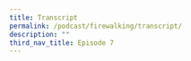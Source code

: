 ```yaml
---
title: Transcript
permalink: /podcast/firewalking/transcript/
description: ""
third_nav_title: Episode 7
---
```


